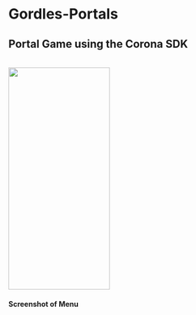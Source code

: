 # Gordles-Portals
## Portal Game using the Corona SDK
<br>
<img src="https://i.ibb.co/RSnLQDP/portal-screenshot.png" width="200" height="440">
<br>
<h4> Screenshot of Menu </h4>
